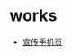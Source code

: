 # works
- [宣传手机页](https://chengfengfengwang.github.io/works/%E5%AE%A3%E4%BC%A0%E6%89%8B%E6%9C%BA%E9%A1%B5/)
